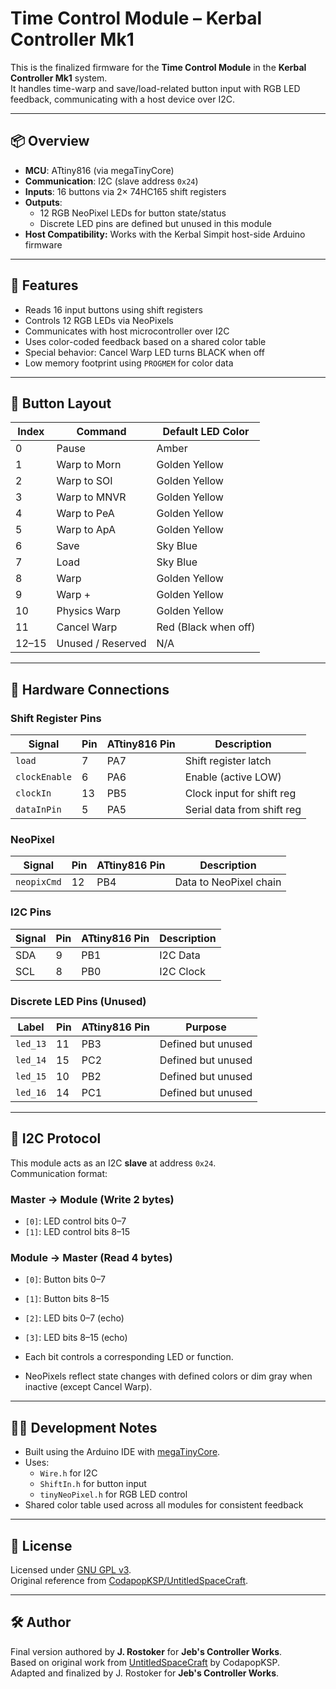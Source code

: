 # Time Control Module – Kerbal Controller Mk1

This is the finalized firmware for the **Time Control Module** in the **Kerbal Controller Mk1** system.  
It handles time-warp and save/load-related button input with RGB LED feedback, communicating with a host device over I2C.

---

## 📦 Overview

- **MCU**: ATtiny816 (via megaTinyCore)
- **Communication**: I2C (slave address `0x24`)
- **Inputs**: 16 buttons via 2× 74HC165 shift registers
- **Outputs**:
  - 12 RGB NeoPixel LEDs for button state/status
  - Discrete LED pins are defined but unused in this module
- **Host Compatibility:** Works with the Kerbal Simpit host-side Arduino firmware

---

## 🚀 Features

- Reads 16 input buttons using shift registers
- Controls 12 RGB LEDs via NeoPixels
- Communicates with host microcontroller over I2C
- Uses color-coded feedback based on a shared color table
- Special behavior: Cancel Warp LED turns BLACK when off
- Low memory footprint using `PROGMEM` for color data

---

## 🧠 Button Layout

| Index | Command          | Default LED Color |
|-------|------------------|-------------------|
| 0     | Pause            | Amber             |
| 1     | Warp to Morn     | Golden Yellow     |
| 2     | Warp to SOI      | Golden Yellow     |
| 3     | Warp to MNVR     | Golden Yellow     |
| 4     | Warp to PeA      | Golden Yellow     |
| 5     | Warp to ApA      | Golden Yellow     |
| 6     | Save             | Sky Blue          |
| 7     | Load             | Sky Blue          |
| 8     | Warp             | Golden Yellow     |
| 9     | Warp +           | Golden Yellow     |
| 10    | Physics Warp     | Golden Yellow     |
| 11    | Cancel Warp      | Red (Black when off) |
| 12–15 | Unused / Reserved| N/A               |

---

## 🧰 Hardware Connections

### Shift Register Pins
| Signal        | Pin     | ATtiny816 Pin | Description                 |
|---------------|---------|---------------|-----------------------------|
| `load`        | 7       | PA7           | Shift register latch        |
| `clockEnable` | 6       | PA6           | Enable (active LOW)         |
| `clockIn`     | 13      | PB5           | Clock input for shift reg   |
| `dataInPin`   | 5       | PA5           | Serial data from shift reg  |

### NeoPixel
| Signal      | Pin  | ATtiny816 Pin | Description         |
|-------------|------|---------------|---------------------|
| `neopixCmd` | 12   | PB4           | Data to NeoPixel chain |

### I2C Pins
| Signal | Pin | ATtiny816 Pin | Description     |
|--------|-----|---------------|-----------------|
| SDA    | 9   | PB1           | I2C Data        |
| SCL    | 8   | PB0           | I2C Clock       |

### Discrete LED Pins (Unused)
| Label        | Pin | ATtiny816 Pin | Purpose     |
|--------------|-----|---------------|-------------|
| `led_13`     | 11  | PB3           | Defined but unused |
| `led_14`     | 15  | PC2           | Defined but unused |
| `led_15`     | 10  | PB2           | Defined but unused |
| `led_16`     | 14  | PC1           | Defined but unused |

---

## 🧾 I2C Protocol

This module acts as an I2C **slave** at address `0x24`.  
Communication format:

### Master → Module (Write 2 bytes)
- `[0]`: LED control bits 0–7
- `[1]`: LED control bits 8–15

### Module → Master (Read 4 bytes)
- `[0]`: Button bits 0–7
- `[1]`: Button bits 8–15
- `[2]`: LED bits 0–7 (echo)
- `[3]`: LED bits 8–15 (echo)

- Each bit controls a corresponding LED or function.
- NeoPixels reflect state changes with defined colors or dim gray when inactive (except Cancel Warp).

---

## 🧑‍💻 Development Notes

- Built using the Arduino IDE with [megaTinyCore](https://github.com/SpenceKonde/megaTinyCore).
- Uses:
  - `Wire.h` for I2C
  - `ShiftIn.h` for button input
  - `tinyNeoPixel.h` for RGB LED control
- Shared color table used across all modules for consistent feedback

---

## 📜 License

Licensed under [GNU GPL v3](https://www.gnu.org/licenses/gpl-3.0.en.html).  
Original reference from [CodapopKSP/UntitledSpaceCraft](https://github.com/CodapopKSP/UntitledSpaceCraft).

---

## 🛠 Author

Final version authored by **J. Rostoker** for **Jeb's Controller Works**.  
Based on original work from [UntitledSpaceCraft](https://github.com/CodapopKSP/UntitledSpaceCraft) by CodapopKSP.  
Adapted and finalized by J. Rostoker for **Jeb's Controller Works**.
